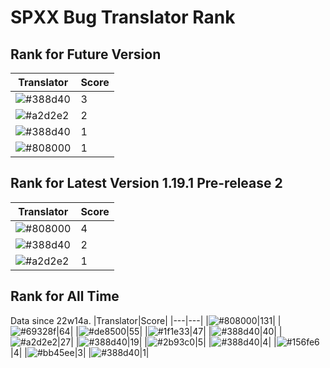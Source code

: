 # SPXX Bug Translator Rank
## Rank for Future Version
|Translator|Score|
|---|---|
|![#388d40](https://img.shields.io/static/v1?label=&message=Hatsuki_kiri&color=388d40&style=flat-square)|3|
|![#a2d2e2](https://img.shields.io/static/v1?label=&message=NoMathExpectation&color=a2d2e2&style=flat-square)|2|
|![#388d40](https://img.shields.io/static/v1?label=&message=dianliang&color=388d40&style=flat-square)|1|
|![#808000](https://img.shields.io/static/v1?label=&message=Olvcpr423&color=808000&style=flat-square)|1|
## Rank for Latest Version 1.19.1 Pre-release 2
|Translator|Score|
|---|---|
|![#808000](https://img.shields.io/static/v1?label=&message=Olvcpr423&color=808000&style=flat-square)|4|
|![#388d40](https://img.shields.io/static/v1?label=&message=Hatsuki_kiri&color=388d40&style=flat-square)|2|
|![#a2d2e2](https://img.shields.io/static/v1?label=&message=NoMathExpectation&color=a2d2e2&style=flat-square)|1|
## Rank for All Time
Data since 22w14a.
|Translator|Score|
|---|---|
|![#808000](https://img.shields.io/static/v1?label=&message=Olvcpr423&color=808000&style=flat-square)|131|
|![#69328f](https://img.shields.io/static/v1?label=&message=Ricolove&color=69328f&style=flat-square)|64|
|![#de8500](https://img.shields.io/static/v1?label=&message=AkashaMCPK&color=de8500&style=flat-square)|55|
|![#1f1e33](https://img.shields.io/static/v1?label=&message=DrLee_lihr&color=1f1e33&style=flat-square)|47|
|![#388d40](https://img.shields.io/static/v1?label=&message=Hatsuki_kiri&color=388d40&style=flat-square)|40|
|![#a2d2e2](https://img.shields.io/static/v1?label=&message=NoMathExpectation&color=a2d2e2&style=flat-square)|27|
|![#388d40](https://img.shields.io/static/v1?label=&message=dianliang&color=388d40&style=flat-square)|19|
|![#2b93c0](https://img.shields.io/static/v1?label=&message=Light_Beacon&color=2b93c0&style=flat-square)|5|
|![#388d40](https://img.shields.io/static/v1?label=&message=PercyDan&color=388d40&style=flat-square)|4|
|![#156fe6](https://img.shields.io/static/v1?label=&message=Lakeus&color=156fe6&style=flat-square)|4|
|![#bb45ee](https://img.shields.io/static/v1?label=&message=XiTieShiZ&color=bb45ee&style=flat-square)|3|
|![#388d40](https://img.shields.io/static/v1?label=&message=KaplanSteve&color=388d40&style=flat-square)|1|